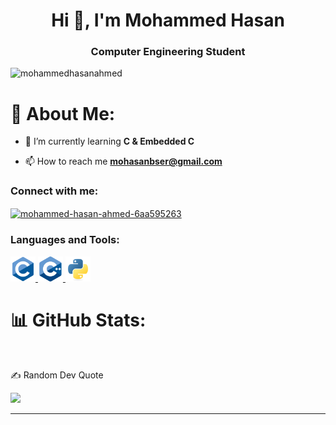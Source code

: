 <h1 align="center">Hi 👋, I'm Mohammed Hasan</h1>
<h3 align="center">Computer Engineering Student</h3>

<p align="left"> <img src="https://komarev.com/ghpvc/?username=mohammedhasanahmed&label=Profile%20views&color=0e75b6&style=flat" alt="mohammedhasanahmed" /> </p>

# 💫 About Me:
- 🌱 I’m currently learning **C & Embedded C**

- 📫 How to reach me **mohasanbser@gmail.com**

<h3 align="left">Connect with me:</h3>
<p align="left">
<a href="https://linkedin.com/in/mohammed-hasan-ahmed-6aa595263" target="blank"><img align="center" src="https://raw.githubusercontent.com/rahuldkjain/github-profile-readme-generator/master/src/images/icons/Social/linked-in-alt.svg" alt="mohammed-hasan-ahmed-6aa595263" height="30" width="40" /></a>
</p>

<h3 align="left">Languages and Tools:</h3>
<p align="left"> <a href="https://www.cprogramming.com/" target="_blank" rel="noreferrer"> <img src="https://raw.githubusercontent.com/devicons/devicon/master/icons/c/c-original.svg" alt="c" width="40" height="40"/> </a> <a href="https://www.w3schools.com/cpp/" target="_blank" rel="noreferrer"> <img src="https://raw.githubusercontent.com/devicons/devicon/master/icons/cplusplus/cplusplus-original.svg" alt="cplusplus" width="40" height="40"/> </a> <a href="https://www.python.org" target="_blank" rel="noreferrer"> <img src="https://raw.githubusercontent.com/devicons/devicon/master/icons/python/python-original.svg" alt="python" width="40" height="40"/> </a> </p>

# 📊 GitHub Stats:

<p><img align="left" ![](https://github-readme-stats.vercel.app/api?username=MohammedHasanAhmed&theme=radical&hide_border=true&include_all_commits=true&count_private=true)<br/>

<p>&nbsp;<img align="center" ![](https://github-readme-streak-stats.herokuapp.com/?user=MohammedHasanAhmed&theme=radical&hide_border=true)<br/>

<p><img align="center" ![](https://github-readme-stats.vercel.app/api/top-langs/?username=MohammedHasanAhmed&theme=radical&hide_border=true&include_all_commits=true&count_private=true&layout=compact)


### ✍️ Random Dev Quote
![](https://quotes-github-readme.vercel.app/api?type=horizontal&theme=radical)

---

